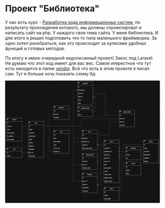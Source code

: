 # Проект "Библиотека"

<p>
    У нас есть курс - <a href="https://portal.edu.asu.ru/course/view.php?id=9802">Разработка кода информационных систем</a>, по результату прохождения которого, мы должны спроектироват и написать сайт на php. У каждого своя тема сайта. У меня библиотека. И для этого я решил подготовить что то типа маленького фреймворка. За одно хотел разобраться, как это происходит за кулисами удобных функций и готовых методов.
</p>

<p>
    По итогу я имею очередной недописанный проект) Закос под Laravel. Не думаю что этот код имеет для вас вес. Самое итерестное что тут есть находится в папке <a href="https://github.com/Bat0nbl4/Scripts/blob/main/PHP/NoFrameWork/library/public/vendor/">vendor</a>. Всё что есть в этом проекте я писал сам. Тут я больше хочу показать схему бд:
</p>

![Схема бд](images/image.png)